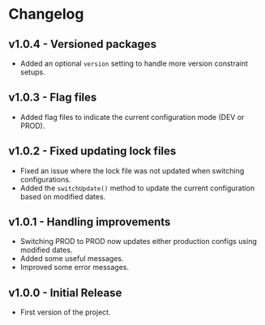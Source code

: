 # Changelog

## v1.0.4 - Versioned packages
- Added an optional `version` setting to handle more version constraint setups.

## v1.0.3 - Flag files
- Added flag files to indicate the current configuration mode (DEV or PROD).

## v1.0.2 - Fixed updating lock files
- Fixed an issue where the lock file was not updated when switching configurations.
- Added the `switchUpdate()` method to update the current configuration based on modified dates.

## v1.0.1 - Handling improvements
- Switching PROD to PROD now updates either production configs using modified dates.
- Added some useful messages.
- Improved some error messages.

## v1.0.0 - Initial Release
- First version of the project.
